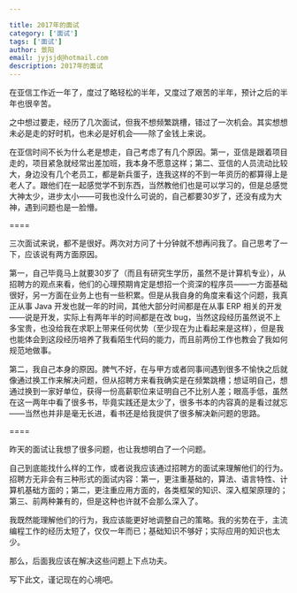 ```yaml
---

title: 2017年的面试
category: ['面试']
tags: ['面试']
author: 景阳
email: jyjsjd@hotmail.com
description: 2017年的面试
---
```


在亚信工作近一年了，度过了略轻松的半年，又度过了艰苦的半年，预计之后的半年也很辛苦。

之中想过要走，经历了几次面试，但我不想频繁跳槽，错过了一次机会。其实想想未必是走的好时机，也未必是好机会——除了金钱上来说。

在亚信时间不长为什么老是想走，自己考虑了有几个原因。第一，亚信是跟着项目走的，项目紧急就经常出差加班，我本身不愿意这样；第二、亚信的人员流动比较大，身边没有几个老员工，都是新兵蛋子，连我这样的不到一年资历的都算得上是老人了。跟他们在一起感觉学不到东西，当然教他们也是可以学习的，但是总感觉大神太少，进步太小——可我也没什么可说的，自己都要30岁了，还没有成为大神，遇到问题也是一脸懵。

====

三次面试来说，都不是很好。两次对方问了十分钟就不想再问我了。自己思考了一下，应该说有两方面原因。

第一，自己毕竟马上就要30岁了（而且有研究生学历，虽然不是计算机专业），从招聘方的观点来看，他们的心理预期肯定是想招一个资深的程序员——一方面基础很好，另一方面在业务上也有一些积累。但是从我自身的角度来看这个问题，我真正从事 Java 开发也就一年的时间，其他大部分时间都是在从事 ERP 相关的开发——说是开发，实际上有两年半的时间都是在改 bug，当然这段经历虽然说不上多宝贵，也没给我在求职上带来任何优势（至少现在为止看起来是这样），但是我也能体会到这段经历培养了我看陌生代码的能力，而且前两份工作也教会了我如何规范地做事。

第二，我自己本身的原因。脾气不好，在与甲方或者同事间遇到很多不愉快之后就像通过换工作来解决问题，但从招聘方来看我确实是在频繁跳槽；想证明自己，想通过换到一家好单位，获得一份高薪职位来证明自己不比别人差；眼高手低，虽然在这一两年中看了很多书，毕竟实践还是太少了，很多书本的内容真的是看过就忘——当然也并非是毫无长进，看书还是给我提供了很多解决新问题的思路。

====

昨天的面试让我想了很多问题，也让我想明白了一个问题。

自己到底能找什么样的工作，或者说我应该通过招聘方的面试来理解他们的行为。招聘方无非会有三种形式的面试内容：第一，更注重基础的，算法、语言特性、计算机基础方面的；第二，更注重应用方面的，各类框架的知识、深入框架原理的；第三、前两种兼有的，但是这种也许就不会那么深入了。

我既然能理解他们的行为，我应该能更好地调整自己的策略。我的劣势在于，主流编程工作的经历太短了，仅仅一年而已；基础知识不够好；实际应用的知识也太少。

那么，后面我应该在解决这些问题上下点功夫。

写下此文，谨记现在的心境吧。
